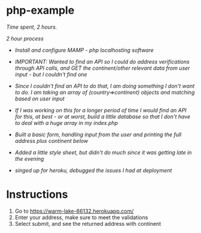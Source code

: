 # php-example
*Time spent, 2 hours.* 

*2 hour process*
- *Install and configure MAMP - php localhosting software*

- *IMPORTANT: Wanted to find an API so I could do address verifications through API calls, and GET the continent/other relevant data from user input - but I couldn't find one*

- *Since I couldn't find an API to do that, I am doing something I don't want to do. I am taking an array of (country=>continent) objects and matching based on user input*

- *If I was working on this for a longer period of time I would find an API for this, at best - or at worst, build a little database so that I don't have to deal with a huge array in my index.php*

- *Built a basic form, handling input from the user and printing the full address plus continent below*

- *Added a little style sheet, but didn't do much since it was getting late in the evening*

- *singed up for heroku, debugged the issues I had at deployment*

# Instructions

1. Go to https://warm-lake-66132.herokuapp.com/
2. Enter your address, make sure to meet the validations
3. Select submit, and see the returned address with continent
